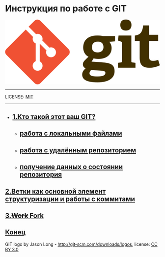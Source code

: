 # Инструкция по работе с GIT

![](asset/Git-logo.svg.png)

---

LICENSE: [MIT](./license.md)

---

- ## [1.Кто такой этот ваш GIT?](/Кто%20же%20он%20такой.md)

  - ## [работа с локальными файлами](/Работа%20с%20локальными%20файлами.md)

  - ## [работа с удалённым репозиторием](Работа%20с%20удалённым%20репозиторием.md)

  - ## [получение данных о состоянии репозитория](/получение%20данных%20о%20состоянии%20репозитория.md)


## [2.Ветки как основной элемент структуризации и работы с коммитами](/Ветки%20как%20основной%20элемент%20структуризации%20и%20работы%20с%20коммитами.md)


## [3.~~Work~~ Fork](<Воруй какхудожник_Fork.md>)

## [Конец](/Конец.md)
GIT logo by Jason Long - http://git-scm.com/downloads/logos, license: [CC BY 3.0](https://creativecommons.org/licenses/by/3.0/deed.ru)

